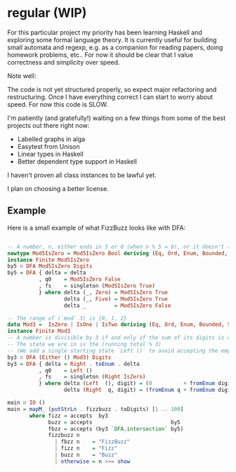 # regular (WIP)

For this particular project my priority has been learning Haskell and exploring some formal language theory. It is currently useful for building small automata and regexp, e.g. as a companion for reading papers, doing homework problems, etc.. For now it should be clear that I value correctness and simplicity over speed.

Note well:

The code is not yet structured properly, so expect major refactoring and restructuring. Once I have everything correct I can start to worry about speed. For now this code is SLOW.

I'm patiently (and gratefully!) waiting on a few things from some of the best projects out there right now:

- Labelled graphs in alga
- Easytest from Unison
- Linear types in Haskell
- Better dependent type support in Haskell

I haven't proven all class instances to be lawful yet.

I plan on choosing a better license.

## Example

Here is a small example of what FizzBuzz looks like with DFA:

```Haskell

-- A number, n, either ends in 5 or 0 (when n % 5 = 0), or it doesn't (n % 5 ≠ 0).
newtype Mod5IsZero = Mod5IsZero Bool deriving (Eq, Ord, Enum, Bounded, Show)
instance Finite Mod5IsZero
by5 ∷ DFA Mod5IsZero Digits
by5 = DFA { delta = delta
          , q0    = Mod5IsZero False
          , fs    = singleton (Mod5IsZero True)
          } where delta (_, Zero) = Mod5IsZero True
                  delta (_, Five) = Mod5IsZero True
                  delta _         = Mod5IsZero False

-- The range of (`mod` 3) is {0, 1, 2}
data Mod3 =  IsZero | IsOne | IsTwo deriving (Eq, Ord, Enum, Bounded, Show)
instance Finite Mod3
-- A number is divisible by 3 if and only if the sum of its digits is divisible by 3
-- The state we are in is the (running total % 3)
-- (We add a single starting state `Left ()` to avoid accepting the empty string.)
by3 ∷ DFA (Either () Mod3) Digits
by3 = DFA { delta = Right . toEnum . delta
          , q0    = Left ()
          , fs    = singleton (Right IsZero)
          } where delta (Left  (), digit) = (0          + fromEnum digit) `mod` 3
                  delta (Right  q, digit) = (fromEnum q + fromEnum digit) `mod` 3

main ∷ IO ()
main = mapM_ (putStrLn . fizzbuzz . toDigits) [1 .. 100]
       where fizz = accepts  by3
             buzz = accepts                         by5
             fbzz = accepts (by3 `DFA.intersection` by5)
             fizzbuzz n
               | fbzz n    = "FizzBuzz"
               | fizz n    = "Fizz"
               | buzz n    = "Buzz"
               | otherwise = n >>= show
```
